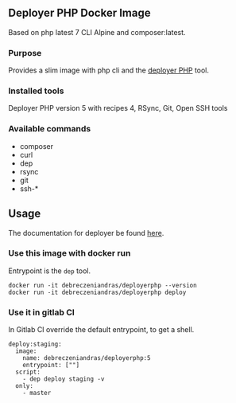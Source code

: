 ## Deployer PHP Docker Image

Based on php latest 7 CLI Alpine and composer:latest.

### Purpose

Provides a slim image with php cli and the [deployer PHP](https://deployer.org/) tool.


### Installed tools

Deployer PHP version 5 with recipes 4, RSync, Git, Open SSH tools


### Available commands

* composer
* curl
* dep
* rsync 
* git
* ssh-*

## Usage

The documentation for deployer be found [here](https://deployer.org/). 

### Use this image with docker run

Entrypoint is the `dep` tool.

    docker run -it debreczeniandras/deployerphp --version
    docker run -it debreczeniandras/deployerphp deploy

### Use it in gitlab CI

In Gitlab CI override the default entrypoint, to get a shell.
        
    deploy:staging:
      image:
        name: debreczeniandras/deployerphp:5
        entrypoint: [""]
      script:
        - dep deploy staging -v
      only:
        - master
